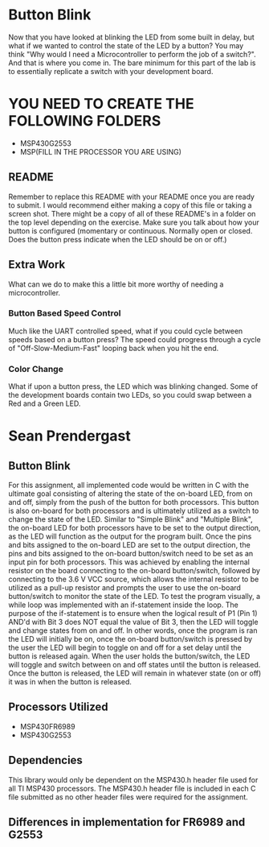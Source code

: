 # Button Blink
Now that you have looked at blinking the LED from some built in delay, but what if we wanted to control the state of the LED by a button? You may think "Why would I need a Microcontroller to perform the job of a switch?". And that is where you come in. The bare minimum for this part of the lab is to essentially replicate a switch with your development board.

# YOU NEED TO CREATE THE FOLLOWING FOLDERS
* MSP430G2553
* MSP(FILL IN THE PROCESSOR YOU ARE USING)

## README
Remember to replace this README with your README once you are ready to submit. I would recommend either making a copy of this file or taking a screen shot. There might be a copy of all of these README's in a folder on the top level depending on the exercise. Make sure you talk about how your button is configured (momentary or continuous. Normally open or closed. Does the button press indicate when the LED should be on or off.)

## Extra Work
What can we do to make this a little bit more worthy of needing a microcontroller.

### Button Based Speed Control
Much like the UART controlled speed, what if you could cycle between speeds based on a button press? The speed could progress through a cycle of "Off-Slow-Medium-Fast" looping back when you hit the end.

### Color Change
What if upon a button press, the LED which was blinking changed. Some of the development boards contain two LEDs, so you could swap between a Red and a Green LED.

# Sean Prendergast

## Button Blink

For this assignment, all implemented code would be written in C with the ultimate goal consisting of altering the state of the on-board LED, from on and off, simply from the push of the button for both processors. This button is also on-board for both processors and is ultimately utilized as a switch to change the state of the LED. Similar to "Simple Blink" and "Multiple Blink", the on-board LED for both processors have to be set to the output direction, as the LED will function as the output for the program built. Once the pins and bits assigned to the on-board LED are set to the output direction, the pins and bits assigned to the on-board button/switch need to be set as an input pin for both processors. This was achieved by enabling the internal resistor on the board connecting to the on-board button/switch, followed by connecting to the 3.6 V VCC source, which allows the internal resistor to be utilized as a pull-up resistor and prompts the user to use the on-board button/switch to monitor the state of the LED. To test the program visually, a while loop was implemented with an if-statement inside the loop. The purpose of the if-statement is to ensure when the logical result of P1 (Pin 1) AND'd with Bit 3 does NOT equal the value of Bit 3, then the LED will toggle and change states from on and off. In other words, once the program is ran the LED will initially be on, once the on-board button/switch is pressed by the user the LED will begin to toggle on and off for a set delay until the button is released again. When the user holds the button/switch, the LED will toggle and switch between on and off states until the button is released. Once the button is released, the LED will remain in whatever state (on or off) it was in when the button is released.

## Processors Utilized
* MSP430FR6989
* MSP430G2553

## Dependencies
This library would only be dependent on the MSP430.h header file used for all TI MSP430 processors. The MSP430.h header file is included in each C file submitted as no other header files were required for the assignment.

## Differences in implementation for FR6989 and G2553

